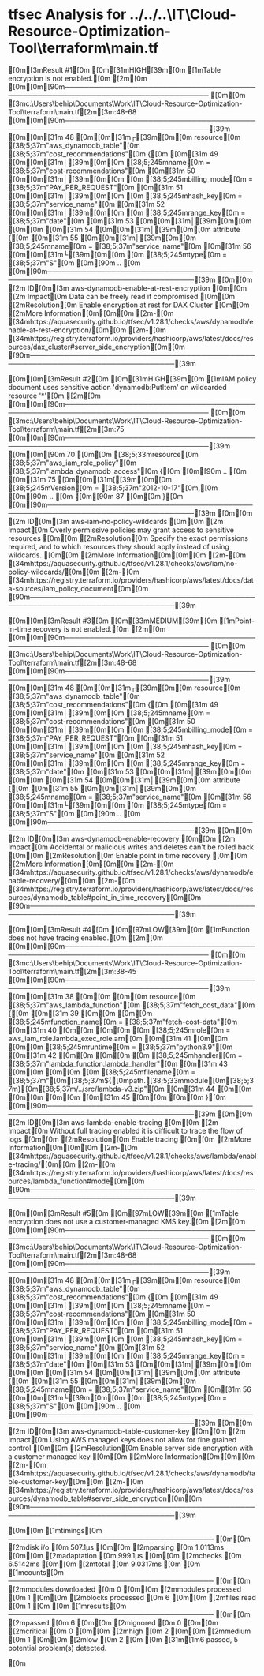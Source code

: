 # tfsec Analysis for ../../..\IT\Cloud-Resource-Optimization-Tool\terraform\main.tf


[0m[3mResult #1[0m [0m[31mHIGH[39m[0m [1mTable encryption is not enabled.[0m [2m[0m
[0m[0m[90m────────────────────────────────────────────────────────────────────────────────
[0m[0m  [3mc:\Users\behip\Documents\Work\IT\Cloud-Resource-Optimization-Tool\terraform\main.tf[2m[3m:48-68
[0m[0m[90m────────────────────────────────────────────────────────────────────────────────[39m
[0m[0m[31m   48  [0m[0m[31m┌[39m[0m[0m resource[0m [38;5;37m"aws_dynamodb_table"[0m [38;5;37m"cost_recommendations"[0m {[0m
[0m[31m   49  [0m[0m[31m│[39m[0m[0m   [38;5;245mname[0m           = [38;5;37m"cost-recommendations"[0m
[0m[31m   50  [0m[0m[31m│[39m[0m[0m [0m  [38;5;245mbilling_mode[0m   = [38;5;37m"PAY_PER_REQUEST"[0m
[0m[31m   51  [0m[0m[31m│[39m[0m[0m [0m  [38;5;245mhash_key[0m       = [38;5;37m"service_name"[0m
[0m[31m   52  [0m[0m[31m│[39m[0m[0m [0m  [38;5;245mrange_key[0m      = [38;5;37m"date"[0m
[0m[31m   53  [0m[0m[31m│[39m[0m[0m [0m[0m
[0m[31m   54  [0m[0m[31m│[39m[0m[0m   attribute {[0m
[0m[31m   55  [0m[0m[31m│[39m[0m[0m     [38;5;245mname[0m = [38;5;37m"service_name"[0m
[0m[31m   56  [0m[0m[31m└[39m[0m[0m [0m    [38;5;245mtype[0m = [38;5;37m"S"[0m
[0m[90m   ..  [0m
[0m[90m────────────────────────────────────────────────────────────────────────────────[39m
[0m[0m  [2m        ID[0m[3m aws-dynamodb-enable-at-rest-encryption
[0m[0m  [2m    Impact[0m Data can be freely read if compromised
[0m[0m  [2mResolution[0m Enable encryption at rest for DAX Cluster
[0m[0m
  [2mMore Information[0m[0m[0m
  [2m-[0m [34mhttps://aquasecurity.github.io/tfsec/v1.28.1/checks/aws/dynamodb/enable-at-rest-encryption/[0m[0m
  [2m-[0m [34mhttps://registry.terraform.io/providers/hashicorp/aws/latest/docs/resources/dax_cluster#server_side_encryption[0m[0m
[90m────────────────────────────────────────────────────────────────────────────────[39m


[0m[0m[3mResult #2[0m [0m[31mHIGH[39m[0m [1mIAM policy document uses sensitive action 'dynamodb:PutItem' on wildcarded resource '*'[0m [2m[0m
[0m[0m[90m────────────────────────────────────────────────────────────────────────────────
[0m[0m  [3mc:\Users\behip\Documents\Work\IT\Cloud-Resource-Optimization-Tool\terraform\main.tf[2m[3m:75
[0m[0m[90m────────────────────────────────────────────────────────────────────────────────[39m
[0m[0m[90m   70  [0m[0m  [38;5;33mresource[0m [38;5;37m"aws_iam_role_policy"[0m [38;5;37m"lambda_dynamodb_access"[0m {[0m
[0m[90m   ..  [0m
[0m[31m   75  [0m[0m[31m[[39m[0m[0m     [38;5;245mVersion[0m = [38;5;37m"2012-10-17"[0m,[0m
[0m[90m   ..  [0m
[0m[90m   87  [0m[0m  }[0m
[0m[90m────────────────────────────────────────────────────────────────────────────────[39m
[0m[0m  [2m        ID[0m[3m aws-iam-no-policy-wildcards
[0m[0m  [2m    Impact[0m Overly permissive policies may grant access to sensitive resources
[0m[0m  [2mResolution[0m Specify the exact permissions required, and to which resources they should apply instead of using wildcards.
[0m[0m
  [2mMore Information[0m[0m[0m
  [2m-[0m [34mhttps://aquasecurity.github.io/tfsec/v1.28.1/checks/aws/iam/no-policy-wildcards/[0m[0m
  [2m-[0m [34mhttps://registry.terraform.io/providers/hashicorp/aws/latest/docs/data-sources/iam_policy_document[0m[0m
[90m────────────────────────────────────────────────────────────────────────────────[39m


[0m[0m[3mResult #3[0m [0m[33mMEDIUM[39m[0m [1mPoint-in-time recovery is not enabled.[0m [2m[0m
[0m[0m[90m────────────────────────────────────────────────────────────────────────────────
[0m[0m  [3mc:\Users\behip\Documents\Work\IT\Cloud-Resource-Optimization-Tool\terraform\main.tf[2m[3m:48-68
[0m[0m[90m────────────────────────────────────────────────────────────────────────────────[39m
[0m[0m[31m   48  [0m[0m[31m┌[39m[0m[0m resource[0m [38;5;37m"aws_dynamodb_table"[0m [38;5;37m"cost_recommendations"[0m {[0m
[0m[31m   49  [0m[0m[31m│[39m[0m[0m   [38;5;245mname[0m           = [38;5;37m"cost-recommendations"[0m
[0m[31m   50  [0m[0m[31m│[39m[0m[0m [0m  [38;5;245mbilling_mode[0m   = [38;5;37m"PAY_PER_REQUEST"[0m
[0m[31m   51  [0m[0m[31m│[39m[0m[0m [0m  [38;5;245mhash_key[0m       = [38;5;37m"service_name"[0m
[0m[31m   52  [0m[0m[31m│[39m[0m[0m [0m  [38;5;245mrange_key[0m      = [38;5;37m"date"[0m
[0m[31m   53  [0m[0m[31m│[39m[0m[0m [0m[0m
[0m[31m   54  [0m[0m[31m│[39m[0m[0m   attribute {[0m
[0m[31m   55  [0m[0m[31m│[39m[0m[0m     [38;5;245mname[0m = [38;5;37m"service_name"[0m
[0m[31m   56  [0m[0m[31m└[39m[0m[0m [0m    [38;5;245mtype[0m = [38;5;37m"S"[0m
[0m[90m   ..  [0m
[0m[90m────────────────────────────────────────────────────────────────────────────────[39m
[0m[0m  [2m        ID[0m[3m aws-dynamodb-enable-recovery
[0m[0m  [2m    Impact[0m Accidental or malicious writes and deletes can't be rolled back
[0m[0m  [2mResolution[0m Enable point in time recovery
[0m[0m
  [2mMore Information[0m[0m[0m
  [2m-[0m [34mhttps://aquasecurity.github.io/tfsec/v1.28.1/checks/aws/dynamodb/enable-recovery/[0m[0m
  [2m-[0m [34mhttps://registry.terraform.io/providers/hashicorp/aws/latest/docs/resources/dynamodb_table#point_in_time_recovery[0m[0m
[90m────────────────────────────────────────────────────────────────────────────────[39m


[0m[0m[3mResult #4[0m [0m[97mLOW[39m[0m [1mFunction does not have tracing enabled.[0m [2m[0m
[0m[0m[90m────────────────────────────────────────────────────────────────────────────────
[0m[0m  [3mc:\Users\behip\Documents\Work\IT\Cloud-Resource-Optimization-Tool\terraform\main.tf[2m[3m:38-45
[0m[0m[90m────────────────────────────────────────────────────────────────────────────────[39m
[0m[0m[31m   38  [0m[0m [0m[0m resource[0m [38;5;37m"aws_lambda_function"[0m [38;5;37m"fetch_cost_data"[0m {[0m
[0m[31m   39  [0m[0m [0m[0m   [38;5;245mfunction_name[0m = [38;5;37m"fetch-cost-data"[0m
[0m[31m   40  [0m[0m [0m[0m [0m  [38;5;245mrole[0m          = aws_iam_role.lambda_exec_role.arn[0m
[0m[31m   41  [0m[0m [0m[0m   [38;5;245mruntime[0m       = [38;5;37m"python3.9"[0m
[0m[31m   42  [0m[0m [0m[0m [0m  [38;5;245mhandler[0m       = [38;5;37m"lambda_function.lambda_handler"[0m
[0m[31m   43  [0m[0m [0m[0m [0m  [38;5;245mfilename[0m = [38;5;37m"[0m[38;5;37m${[0mpath.[38;5;33mmodule[0m[38;5;37m}[0m[38;5;37m/../src/lambda-v3.zip"[0m
[0m[31m   44  [0m[0m [0m[0m [0m[0m
[0m[31m   45  [0m[0m [0m[0m }[0m
[0m[90m────────────────────────────────────────────────────────────────────────────────[39m
[0m[0m  [2m        ID[0m[3m aws-lambda-enable-tracing
[0m[0m  [2m    Impact[0m Without full tracing enabled it is difficult to trace the flow of logs
[0m[0m  [2mResolution[0m Enable tracing
[0m[0m
  [2mMore Information[0m[0m[0m
  [2m-[0m [34mhttps://aquasecurity.github.io/tfsec/v1.28.1/checks/aws/lambda/enable-tracing/[0m[0m
  [2m-[0m [34mhttps://registry.terraform.io/providers/hashicorp/aws/latest/docs/resources/lambda_function#mode[0m[0m
[90m────────────────────────────────────────────────────────────────────────────────[39m


[0m[0m[3mResult #5[0m [0m[97mLOW[39m[0m [1mTable encryption does not use a customer-managed KMS key.[0m [2m[0m
[0m[0m[90m────────────────────────────────────────────────────────────────────────────────
[0m[0m  [3mc:\Users\behip\Documents\Work\IT\Cloud-Resource-Optimization-Tool\terraform\main.tf[2m[3m:48-68
[0m[0m[90m────────────────────────────────────────────────────────────────────────────────[39m
[0m[0m[31m   48  [0m[0m[31m┌[39m[0m[0m resource[0m [38;5;37m"aws_dynamodb_table"[0m [38;5;37m"cost_recommendations"[0m {[0m
[0m[31m   49  [0m[0m[31m│[39m[0m[0m   [38;5;245mname[0m           = [38;5;37m"cost-recommendations"[0m
[0m[31m   50  [0m[0m[31m│[39m[0m[0m [0m  [38;5;245mbilling_mode[0m   = [38;5;37m"PAY_PER_REQUEST"[0m
[0m[31m   51  [0m[0m[31m│[39m[0m[0m [0m  [38;5;245mhash_key[0m       = [38;5;37m"service_name"[0m
[0m[31m   52  [0m[0m[31m│[39m[0m[0m [0m  [38;5;245mrange_key[0m      = [38;5;37m"date"[0m
[0m[31m   53  [0m[0m[31m│[39m[0m[0m [0m[0m
[0m[31m   54  [0m[0m[31m│[39m[0m[0m   attribute {[0m
[0m[31m   55  [0m[0m[31m│[39m[0m[0m     [38;5;245mname[0m = [38;5;37m"service_name"[0m
[0m[31m   56  [0m[0m[31m└[39m[0m[0m [0m    [38;5;245mtype[0m = [38;5;37m"S"[0m
[0m[90m   ..  [0m
[0m[90m────────────────────────────────────────────────────────────────────────────────[39m
[0m[0m  [2m        ID[0m[3m aws-dynamodb-table-customer-key
[0m[0m  [2m    Impact[0m Using AWS managed keys does not allow for fine grained control
[0m[0m  [2mResolution[0m Enable server side encryption with a customer managed key
[0m[0m
  [2mMore Information[0m[0m[0m
  [2m-[0m [34mhttps://aquasecurity.github.io/tfsec/v1.28.1/checks/aws/dynamodb/table-customer-key/[0m[0m
  [2m-[0m [34mhttps://registry.terraform.io/providers/hashicorp/aws/latest/docs/resources/dynamodb_table#server_side_encryption[0m[0m
[90m────────────────────────────────────────────────────────────────────────────────[39m


[0m[0m  [1mtimings[0m
  ──────────────────────────────────────────
[0m[0m  [2mdisk i/o            [0m 507.1µs
[0m[0m  [2mparsing             [0m 1.0113ms
[0m[0m  [2madaptation          [0m 999.1µs
[0m[0m  [2mchecks              [0m 6.5142ms
[0m[0m  [2mtotal               [0m 9.0317ms
[0m
[0m  [1mcounts[0m
  ──────────────────────────────────────────
[0m[0m  [2mmodules downloaded  [0m 0
[0m[0m  [2mmodules processed   [0m 1
[0m[0m  [2mblocks processed    [0m 6
[0m[0m  [2mfiles read          [0m 1
[0m
[0m  [1mresults[0m
  ──────────────────────────────────────────
[0m[0m  [2mpassed              [0m 6
[0m[0m  [2mignored             [0m 0
[0m[0m  [2mcritical            [0m 0
[0m[0m  [2mhigh                [0m 2
[0m[0m  [2mmedium              [0m 1
[0m[0m  [2mlow                 [0m 2
[0m
[0m  [31m[1m6 passed, 5 potential problem(s) detected.

[0m